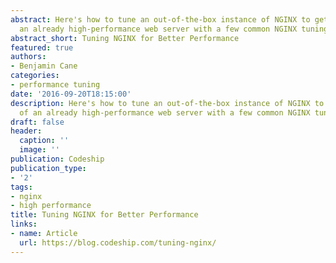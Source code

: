 ```yaml
---
abstract: Here's how to tune an out-of-the-box instance of NGINX to get more out of
  an already high-performance web server with a few common NGINX tuning parameters.
abstract_short: Tuning NGINX for Better Performance
featured: true
authors:
- Benjamin Cane
categories:
- performance tuning
date: '2016-09-20T18:15:00'
description: Here's how to tune an out-of-the-box instance of NGINX to get more out
  of an already high-performance web server with a few common NGINX tuning parameters.
draft: false
header:
  caption: ''
  image: ''
publication: Codeship
publication_type:
- '2'
tags:
- nginx
- high performance
title: Tuning NGINX for Better Performance
links:
- name: Article
  url: https://blog.codeship.com/tuning-nginx/
---
```

